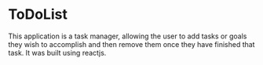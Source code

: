 # ToDoList
This application is a task manager, allowing the user to add tasks or goals they wish to accomplish and then remove them once they have finished that task. It was built using reactjs.
